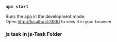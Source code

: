### `npm start`

Runs the app in the development mode.\
Open [http://localhost:3000](http://localhost:3000) to view it in your browser.


### js task in js-Task Folder
